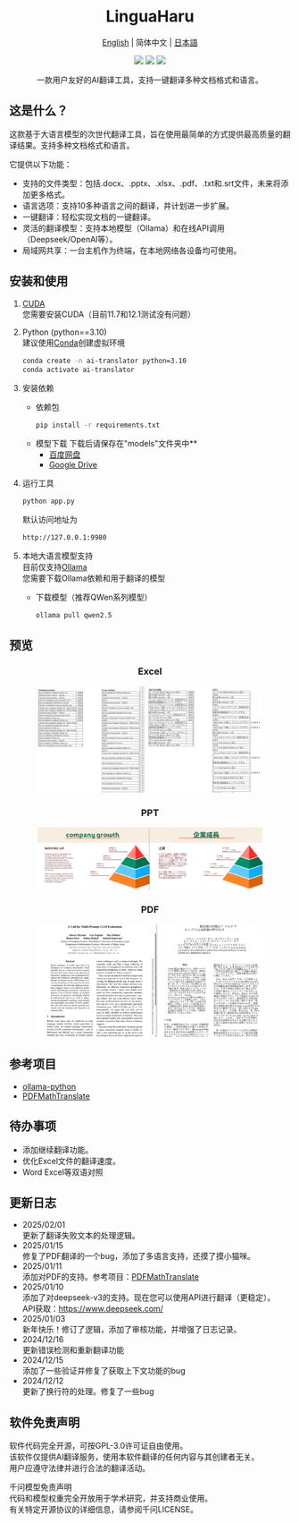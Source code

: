 <div align="center">
<h1 id="title">LinguaHaru</h1>

[English](README.md) | 简体中文 | [日本語](README_JP.md) 


<div align=center><img src="https://img.shields.io/github/v/release/YANG-Haruka/LinguaHaru"/>   <img src="https://img.shields.io/github/license/YANG-Haruka/LinguaHaru"/>   <img src="https://img.shields.io/github/stars/YANG-Haruka/LinguaHaru"/></div>
<p align='center'>一款用户友好的AI翻译工具，支持一键翻译多种文档格式和语言。</p>

</div>
<h2 id="What's This">这是什么？</h2>
这款基于大语言模型的次世代翻译工具，旨在使用最简单的方式提供最高质量的翻译结果。支持多种文档格式和语言。

它提供以下功能：

- 支持的文件类型：包括.docx、.pptx、.xlsx、.pdf、.txt和.srt文件，未来将添加更多格式。
- 语言选项：支持10多种语言之间的翻译，并计划进一步扩展。
- 一键翻译：轻松实现文档的一键翻译。
- 灵活的翻译模型：支持本地模型（Ollama）和在线API调用（Deepseek/OpenAI等）。
- 局域网共享：一台主机作为终端，在本地网络各设备均可使用。


<h2 id="install">安装和使用</h2>

1. [CUDA](https://developer.nvidia.com/cuda-downloads)   
您需要安装CUDA（目前11.7和12.1测试没有问题）  

2. Python (python==3.10)  
    建议使用[Conda](https://www.anaconda.com/download)创建虚拟环境  
    ```bash
    conda create -n ai-translator python=3.10
    conda activate ai-translator
    ```

3. 安装依赖
    - 依赖包
        ```bash
        pip install -r requirements.txt
        ```
    - 模型下载 
        下载后请保存在"models"文件夹中**  
        - [百度网盘](https://pan.baidu.com/s/1erFEqR4CgR0JwWvpvms4eQ?pwd=v813)
        - [Google Drive](https://drive.google.com/file/d/1UVfJhpxWywBu250Xt-TDkvN5Jjjj0LN7/view?usp=sharing)


4. 运行工具
    ```bash
    python app.py
    ```
    默认访问地址为
    ```bash
    http://127.0.0.1:9980
    ```

5. 本地大语言模型支持  
    目前仅支持[Ollama](https://ollama.com/)  
    您需要下载Ollama依赖和用于翻译的模型
    - 下载模型（推荐QWen系列模型）
        ```bash
        ollama pull qwen2.5
        ```

<h2 id="preview">预览</h2>
<div align="center">
  <h3>Excel</h3>
  <img src="img/excel.png" width="80%"/>
  <h3>PPT</h3>
  <img src="img/ppt.png" width="80%"/>
  <h3>PDF</h3>
  <img src="img/pdf.png" width="80%"/>
</div>


## 参考项目
- [ollama-python](https://github.com/ollama/ollama-python)
- [PDFMathTranslate](https://github.com/Byaidu/PDFMathTranslate)

## 待办事项
- 添加继续翻译功能。
- 优化Excel文件的翻译速度。
- Word Excel等双语对照

## 更新日志
- 2025/02/01  
更新了翻译失败文本的处理逻辑。
- 2025/01/15  
修复了PDF翻译的一个bug，添加了多语言支持，还摸了摸小猫咪。
- 2025/01/11  
添加对PDF的支持。参考项目：[PDFMathTranslate](https://github.com/Byaidu/PDFMathTranslate)
- 2025/01/10    
添加了对deepseek-v3的支持。现在您可以使用API进行翻译（更稳定）。  
API获取：https://www.deepseek.com/
- 2025/01/03  
新年快乐！修订了逻辑，添加了审核功能，并增强了日志记录。
- 2024/12/16  
更新错误检测和重新翻译功能
- 2024/12/15  
添加了一些验证并修复了获取上下文功能的bug
- 2024/12/12  
更新了换行符的处理。修复了一些bug

## 软件免责声明  
软件代码完全开源，可按GPL-3.0许可证自由使用。  
该软件仅提供AI翻译服务，使用本软件翻译的任何内容与其创建者无关。  
用户应遵守法律并进行合法的翻译活动。

千问模型免责声明  
代码和模型权重完全开放用于学术研究，并支持商业使用。  
有关特定开源协议的详细信息，请参阅千问LICENSE。